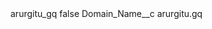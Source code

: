 <?xml version="1.0" encoding="UTF-8"?>
<CustomMetadata xmlns="http://soap.sforce.com/2006/04/metadata" xmlns:xsi="http://www.w3.org/2001/XMLSchema-instance" xmlns:xsd="http://www.w3.org/2001/XMLSchema">
    <label>arurgitu_gq</label>
    <protected>false</protected>
    <values>
        <field>Domain_Name__c</field>
        <value xsi:type="xsd:string">arurgitu.gq</value>
    </values>
</CustomMetadata>
